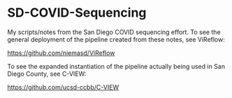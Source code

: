 # SD-COVID-Sequencing
My scripts/notes from the San Diego COVID sequencing effort. To see the general deployment of the pipeline created from these notes, see ViReflow:

https://github.com/niemasd/ViReflow

To see the expanded instantiation of the pipeline actually being used in San Diego County, see C-VIEW:

https://github.com/ucsd-ccbb/C-VIEW
